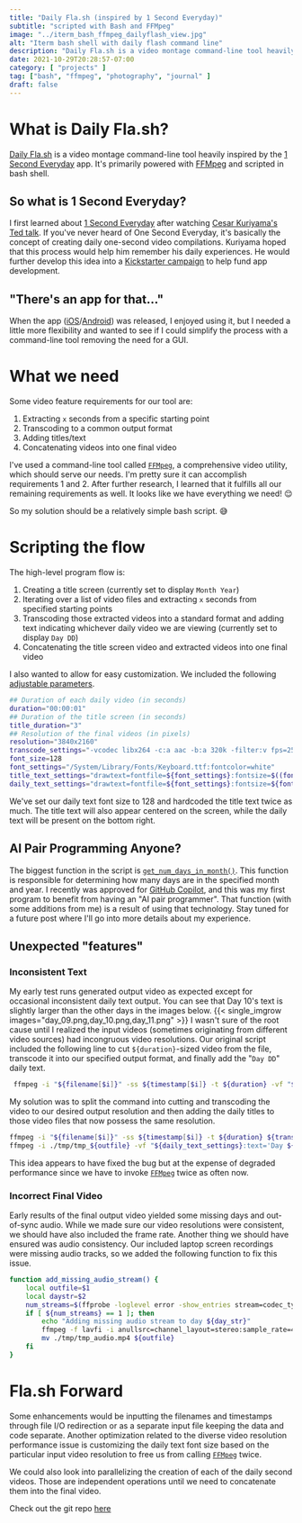 ```yaml
---
title: "Daily Fla.sh (inspired by 1 Second Everyday)"
subtitle: "scripted with Bash and FFMpeg"
image: "../iterm_bash_ffmpeg_dailyflash_view.jpg"
alt: "Iterm bash shell with daily flash command line"
description: "Daily Fla.sh is a video montage command-line tool heavily inspired by the 1 Second Everyday app. It's primarily powered with FFMpeg and scripted in bash shell"
date: 2021-10-29T20:28:57-07:00
category: [ "projects" ]
tag: ["bash", "ffmpeg", "photography", "journal" ]
draft: false
---
```

# What is Daily Fla.sh?
[Daily Fla.sh][flash.link] is a video montage command-line tool heavily inspired by the [1 Second Everyday][one_second.link] app. It's primarily powered with [FFMpeg][ffmpeg.link] and scripted in bash shell.

## So what is 1 Second Everyday?
I first learned about [1 Second Everyday][one_second.link] after watching [Cesar Kuriyama's Ted talk][ted.link]. If you've never heard of One Second Everyday, it's basically the concept of creating daily one-second video compilations. Kuriyama hoped that this process would help him remember his daily experiences. He would further develop this idea into a [Kickstarter campaign][kick.link] to help fund app development.

[flash.link]: https://gitlab.com/a1s0/dailyfla.sh
[one_second.link]: https://en.wikipedia.org/wiki/1_Second_Everyday
[ted.link]: https://www.ted.com/talks/cesar_kuriyama_one_second_every_day
[kick.link]: https://www.kickstarter.com/projects/cesarkuriyama/1-second-everyday-app

## "There's an app for that..."
When the app ([iOS][ios_app.link]/[Android][and_app.link]) was released, I enjoyed using it, but I needed a little more flexibility and wanted to see if I could simplify the process with a command-line tool removing the need for a GUI.

[ios_app.link]: https://itunes.apple.com/us/app/1-second-everyday/id587823548
[and_app.link]: https://play.google.com/store/apps/details?id=co.onese.android

# What we need

Some video feature requirements for our tool are:
1) Extracting `x` seconds from a specific starting point
2) Transcoding to a common output format
3) Adding titles/text
4) Concatenating videos into one final video

I've used a command-line tool called [`FFMpeg`][ffmpeg.link], a comprehensive video utility, which should serve our needs. I'm pretty sure it can accomplish requirements 1 and 2. After further research, I learned that it fulfills all our remaining requirements as well. It looks like we have everything we need! :relieved:

So my solution should be a relatively simple bash script. :sweat_smile:

# Scripting the flow

The high-level program flow is:
1) Creating a title screen (currently set to display `Month Year`)
2) Iterating over a list of video files and extracting `x` seconds from specified starting points
3) Transcoding those extracted videos into a standard format and adding text indicating whichever daily video we are viewing (currently set to display `Day DD`)
4) Concatenating the title screen video and extracted videos into one final video

I also wanted to allow for easy customization. We included the following [adjustable parameters][adjustparam.link].

```bash
## Duration of each daily video (in seconds)
duration="00:00:01"
## Duration of the title screen (in seconds)
title_duration="3"
## Resolution of the final videos (in pixels)
resolution="3840x2160"
transcode_settings="-vcodec libx264 -c:a aac -b:a 320k -filter:v fps=25 -s ${resolution}"
font_size=128
font_settings="/System/Library/Fonts/Keyboard.ttf:fontcolor=white"
title_text_settings="drawtext=fontfile=${font_settings}:fontsize=$((font_size*2)):x=(w-text_w)/2:y=(h-text_h)/2"
daily_text_settings="drawtext=fontfile=${font_settings}:fontsize=${font_size}:box=1:boxcolor=black@0.5:boxborderw=5:x=(w*3/4):y=(h*3/4)"
```
We've set our daily text font size to 128 and hardcoded the title text twice as much.  The title text will also appear centered on the screen, while the daily text will be present on the bottom right.

[adjustparam.link]: https://gitlab.com/a1s0/dailyfla.sh/-/blob/master/dailyfla.sh#L3

## AI Pair Programming Anyone?
The biggest function in the script is [`get_num_days_in_month()`][func.link].  This function is responsible for determining how many days are in the specified month and year. I recently was approved for [GitHub Copilot][copilot.link], and this was my first program to benefit from having an "AI pair programmer". That function (with some additions from me) is a result of using that technology.  Stay tuned for a future post where I'll go into more details about my experience.

[func.link]: https://gitlab.com/a1s0/dailyfla.sh/-/blob/master/dailyfla.sh#L83
[copilot.link]: https://copilot.github.com

## Unexpected "features"
### Inconsistent Text
My early test runs generated output video as expected except for occasional inconsistent daily text output.  You can see that Day 10's text is slightly larger than the other days in the images below.
{{< single_imgrow images="day_09.png,day_10.png,day_11.png" >}}
I wasn't sure of the root cause until I realized the input videos (sometimes originating from different video sources) had incongruous video resolutions.  Our original script included the following line to cut `${duration}`-sized video from the file, transcode it into our specified output format, and finally add the "`Day DD`" daily text.

```bash
 ffmpeg -i "${filename[$i]}" -ss ${timestamp[$i]} -t ${duration} -vf "${daily_text_settings}:text='Day ${day_str}'" ${transcode_settings} ./tmp/${outfile} &> /dev/null
```
My solution was to split the command into cutting and transcoding the video to our desired output resolution and then adding the daily titles to those video files that now possess the same resolution.
```bash
ffmpeg -i "${filename[$i]}" -ss ${timestamp[$i]} -t ${duration} ${transcode_settings} ./tmp/tmp_${outfile}
ffmpeg -i ./tmp/tmp_${outfile} -vf "${daily_text_settings}:text='Day ${day_str}'" ./tmp/${outfile}
```
This idea appears to have fixed the bug but at the expense of degraded performance since we have to invoke [`FFMpeg`][ffmpeg.link] twice as often now.

### Incorrect Final Video
Early results of the final output video yielded some missing days and out-of-sync audio.  While we made sure our video resolutions were consistent, we should have also included the frame rate.  Another thing we should have ensured was audio consistency.  Our included laptop screen recordings were missing audio tracks, so we added the following function to fix this issue.
```bash
function add_missing_audio_stream() {
    local outfile=$1
    local daystr=$2
    num_streams=$(ffprobe -loglevel error -show_entries stream=codec_type -of csv=p=0 ${outfile} | wc -l)
    if [ ${num_streams} == 1 ]; then
        echo "Adding missing audio stream to day ${day_str}"
        ffmpeg -f lavfi -i anullsrc=channel_layout=stereo:sample_rate=48000 -i ${outfile} -c:v copy -c:a aac -shortest -y ./tmp/tmp_audio.mp4 &> /dev/null
        mv ./tmp/tmp_audio.mp4 ${outfile}
    fi
} 
```

# Fla.sh Forward
Some enhancements would be inputting the filenames and timestamps through file I/O redirection or as a separate input file keeping the data and code separate.  Another optimization related to the diverse video resolution performance issue is customizing the daily text font size based on the particular input video resolution to free us from calling [`FFMpeg`][ffmpeg.link] twice.

We could also look into parallelizing the creation of each of the daily second videos.  Those are independent operations until we need to concatenate them into the final video.

Check out the git repo [here](https://gitlab.com/a1s0/dailyfla.sh)

[ffmpeg.link]: https://www.ffmpeg.org